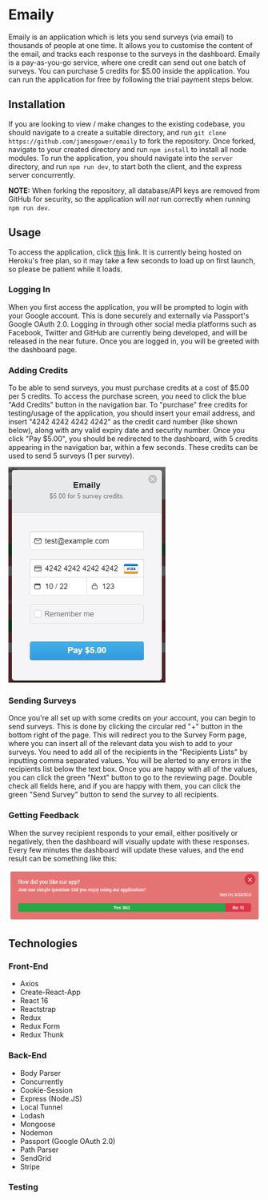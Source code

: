 # Emaily

Emaily is an application which is lets you send surveys (via email) to thousands of people at one time. It allows you to customise the content of the email, and tracks each response to the surveys in the dashboard. Emaily is a pay-as-you-go service, where one credit can send out one batch of surveys. You can purchase 5 credits for $5.00 inside the application. You can run the application for free by following the trial payment steps below.

## Installation

If you are looking to view / make changes to the existing codebase, you should navigate to a create a suitable directory, and run `git clone https://github.com/jamesgower/emaily` to fork the repository. Once forked, navigate to your created directory and run `npm install` to install all node modules. To run the application, you should navigate into the `server` directory, and run `npm run dev`, to start both the client, and the express server concurrently.

**NOTE:**
When forking the repository, all database/API keys are removed from GitHub for security, so the application will *not* run correctly when running `npm run dev`.

## Usage

To access the application, click [this](https://emaily-full-stack.herokuapp.com/) link. It is currently being hosted on Heroku's free plan, so it may take a few seconds to load up on first launch, so please be patient while it loads.

### Logging In

When you first access the application, you will be prompted to login with your Google account. This is done securely and externally via Passport's Google OAuth 2.0. Logging in through other social media platforms such as Facebook, Twitter and GitHub are currently being developed, and will be released in the near future. Once you are logged in, you will be greeted with the dashboard page.

### Adding Credits

To be able to send surveys, you must purchase credits at a cost of $5.00 per 5 credits. To access the purchase screen, you need to click the blue "Add Credits" button in the navigation bar. To "purchase" free credits for testing/usage of the application, you should insert your email address, and insert "4242 4242 4242 4242" as the credit card number (like shown below), along with any valid expiry date and security number. Once you click "Pay $5.00", you should be redirected to the dashboard, with 5 credits appearing in the navigation bar, within a few seconds. These credits can be used to send 5 surveys (1 per survey).

![alt text](stripe.png "Free credits with 4242-4242-4242-4242")

### Sending Surveys

Once you're all set up with some credits on your account, you can begin to send surveys. This is done by clicking the circular red "+" button in the bottom right of the page. This will redirect you to the Survey Form page, where you can insert all of the relevant data you wish to add to your surveys. You need to add all of the recipients in the "Recipients Lists" by inputting comma separated values. You will be alerted to any errors in the recipients list below the text box. Once you are happy with all of the values, you can click the green "Next" button to go to the reviewing page. Double check all fields here, and if you are happy with them, you can click the green "Send Survey" button to send the survey to all recipients.

### Getting Feedback

When the survey recipient responds to your email, either positively or negatively, then the dashboard will visually update with these responses. Every few minutes the dashboard will update these values, and the end result can be something like this:

![alt text](survey.png "Survey")

## Technologies

### Front-End

- Axios
- Create-React-App
- React 16
- Reactstrap
- Redux
- Redux Form
- Redux Thunk

### Back-End

- Body Parser
- Concurrently
- Cookie-Session
- Express (Node.JS)
- Local Tunnel
- Lodash
- Mongoose
- Nodemon
- Passport (Google OAuth 2.0)
- Path Parser
- SendGrid
- Stripe

### Testing


